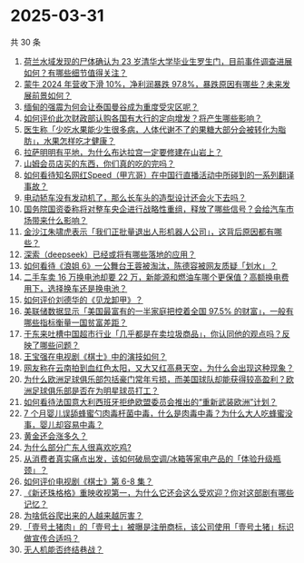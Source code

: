 # 2025-03-31

共 30 条

<!-- BEGIN -->
<!-- 最后更新时间 Mon Mar 31 2025 00:39:02 GMT+0800 (China Standard Time) -->

1. [荷兰水域发现的尸体确认为 23 岁清华大学毕业生罗生门，目前事件调查进展如何？有哪些细节值得关注？](https://www.zhihu.com/search?q=https%3A%2F%2Fapi.zhihu.com%2Fquestions%2F1889340664812131782)
1. [蒙牛 2024 年营收下滑 10%，净利润暴跌 97.8%，暴跌原因有哪些？未来发展前景如何？](https://www.zhihu.com/search?q=https%3A%2F%2Fapi.zhihu.com%2Fquestions%2F1888977977565479391)
1. [缅甸的强震为何会让泰国曼谷成为重度受灾区呢？](https://www.zhihu.com/search?q=https%3A%2F%2Fapi.zhihu.com%2Fquestions%2F1889429620408951689)
1. [如何评价此次财政部认购各国有大行的定向增发？将产生哪些影响？](https://www.zhihu.com/search?q=https%3A%2F%2Fapi.zhihu.com%2Fquestions%2F1889716077090559348)
1. [医生称「少吃水果能少生很多病，人体代谢不了的果糖大部分会被转化为脂肪」，水果怎样吃才健康？](https://www.zhihu.com/search?q=https%3A%2F%2Fapi.zhihu.com%2Fquestions%2F1889246779540726092)
1. [拉萨明明有平地，为什么布达拉宫一定要修建在山岩上？](https://www.zhihu.com/search?q=https%3A%2F%2Fapi.zhihu.com%2Fquestions%2F780333510)
1. [山姆会员店买的东西，你们真的吃的完吗？](https://www.zhihu.com/search?q=https%3A%2F%2Fapi.zhihu.com%2Fquestions%2F493148917)
1. [如何看待知名网红Speed（甲亢哥）在中国行直播活动中所碰到的一系列翻译事故？](https://www.zhihu.com/search?q=https%3A%2F%2Fapi.zhihu.com%2Fquestions%2F1889151906678538719)
1. [电动轿车没有发动机了，那么长车头的造型设计还会火下去吗？](https://www.zhihu.com/search?q=https%3A%2F%2Fapi.zhihu.com%2Fquestions%2F662461961)
1. [国务院国资委称将对整车央企进行战略性重组，释放了哪些信号？会给汽车市场带来什么影响？](https://www.zhihu.com/search?q=https%3A%2F%2Fapi.zhihu.com%2Fquestions%2F1889448017196705775)
1. [金沙江朱啸虎表示「我们正批量退出人形机器人公司」，这背后原因都有哪些？](https://www.zhihu.com/search?q=https%3A%2F%2Fapi.zhihu.com%2Fquestions%2F1889331007041291077)
1. [深索（deepseek）已经或将有哪些落地的应用？](https://www.zhihu.com/search?q=https%3A%2F%2Fapi.zhihu.com%2Fquestions%2F11502468866)
1. [如何看待《浪姐 6》一公舞台王蓉被淘汰，陈德容被网友质疑「划水」？](https://www.zhihu.com/search?q=https%3A%2F%2Fapi.zhihu.com%2Fquestions%2F1888997148630185152)
1. [二手车卖 16 万换电池却要 22 万，新能源和燃油车哪个更保值？高额换电费用下，选择换车还是换电池？](https://www.zhihu.com/search?q=https%3A%2F%2Fapi.zhihu.com%2Fquestions%2F15739101027)
1. [如何评价刘德华的《见龙卸甲》？](https://www.zhihu.com/search?q=https%3A%2F%2Fapi.zhihu.com%2Fquestions%2F25398116)
1. [美联储数据显示「美国最富有的一半家庭把控着全国 97.5% 的财富」，一般有哪些指标衡量一国贫富差距？](https://www.zhihu.com/search?q=https%3A%2F%2Fapi.zhihu.com%2Fquestions%2F1888542984687022429)
1. [于东来吐槽中国超市行业「几乎都是在卖垃圾商品」，你认同他的观点吗？反映了哪些问题？](https://www.zhihu.com/search?q=https%3A%2F%2Fapi.zhihu.com%2Fquestions%2F1889390951400699299)
1. [王宝强在电视剧《棋士》中的演技如何？](https://www.zhihu.com/search?q=https%3A%2F%2Fapi.zhihu.com%2Fquestions%2F15721932184)
1. [网友称在云南拍到血红色太阳，又大又红高悬天空，为什么会出现这种现象？](https://www.zhihu.com/search?q=https%3A%2F%2Fapi.zhihu.com%2Fquestions%2F1889452301372057038)
1. [为什么欧洲足球俱乐部包括豪门常年亏损，而美国球队却能获得较高盈利？欧洲足球俱乐部是否在为明星球员打工？](https://www.zhihu.com/search?q=https%3A%2F%2Fapi.zhihu.com%2Fquestions%2F6604152135)
1. [如何看待法国意大利西班牙拒绝欧盟委员会推出的“重新武装欧洲”计划？](https://www.zhihu.com/search?q=https%3A%2F%2Fapi.zhihu.com%2Fquestions%2F1888825750532121407)
1. [7 个月婴儿误舔蜂蜜勺肉毒杆菌中毒，什么是肉毒中毒？为什么大人吃蜂蜜没事，婴儿却容易中毒？](https://www.zhihu.com/search?q=https%3A%2F%2Fapi.zhihu.com%2Fquestions%2F15755244666)
1. [黄金还会涨多久？](https://www.zhihu.com/search?q=https%3A%2F%2Fapi.zhihu.com%2Fquestions%2F15339566033)
1. [为什么部分广东人很喜欢吃鸡?](https://www.zhihu.com/search?q=https%3A%2F%2Fapi.zhihu.com%2Fquestions%2F371215941)
1. [从消费者真实痛点出发，该如何破局空调/冰箱等家电产品的「体验升级瓶颈」？](https://www.zhihu.com/search?q=https%3A%2F%2Fapi.zhihu.com%2Fquestions%2F13470759409)
1. [如何评价电视剧《棋士》第 6-8 集？](https://www.zhihu.com/search?q=https%3A%2F%2Fapi.zhihu.com%2Fquestions%2F1889427532429878472)
1. [《新还珠格格》重映收视第一，为什么它还会这么受欢迎？你对这部剧有哪些记忆？](https://www.zhihu.com/search?q=https%3A%2F%2Fapi.zhihu.com%2Fquestions%2F1888904841742479771)
1. [为啥低谷爬出来的人越来越厉害？](https://www.zhihu.com/search?q=https%3A%2F%2Fapi.zhihu.com%2Fquestions%2F651026305)
1. [「壹号土猪肉」的「壹号土」被曝是注册商标，该公司使用「壹号土猪」标识做宣传合适吗？](https://www.zhihu.com/search?q=https%3A%2F%2Fapi.zhihu.com%2Fquestions%2F1888267921714827300)
1. [无人机能否终结巷战？](https://www.zhihu.com/search?q=https%3A%2F%2Fapi.zhihu.com%2Fquestions%2F502273687)

<!-- END -->
